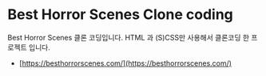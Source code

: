 # Best Horror Scenes Clone coding

Best Horror Scenes 클론 코딩입니다.
HTML 과 (S)CSS만 사용해서 클론코딩 한 프로젝트 입니다.

- [https://besthorrorscenes.com/](https://besthorrorscenes.com/)
